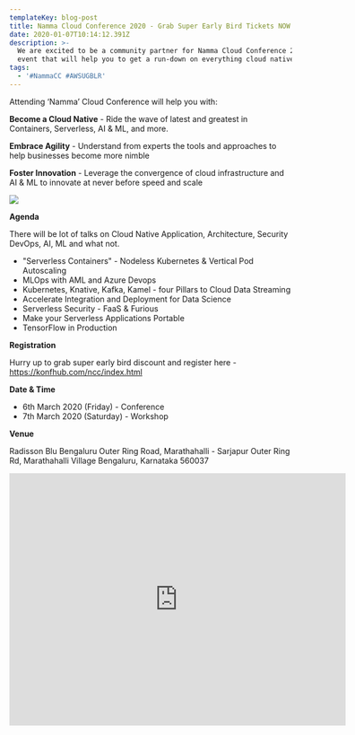 ```yaml
---
templateKey: blog-post
title: Namma Cloud Conference 2020 - Grab Super Early Bird Tickets NOW !
date: 2020-01-07T10:14:12.391Z
description: >-
  We are excited to be a community partner for Namma Cloud Conference 2020 - An
  event that will help you to get a run-down on everything cloud native.
tags:
  - '#NammaCC #AWSUGBLR'
---
```

Attending ‘Namma’ Cloud Conference will help you with:

**Become a Cloud Native** - Ride the wave of latest and greatest in Containers, Serverless, AI & ML, and more.

**Embrace Agility** - Understand from experts the tools and approaches to help businesses become more nimble

**Foster Innovation** - Leverage the convergence of cloud infrastructure and AI & ML to innovate at never before speed and scale

![](/img/ncc-slide.jpg)

**Agenda**

There will be lot of talks on Cloud Native Application, Architecture, Security DevOps, AI, ML and what not. 

* "Serverless Containers" - Nodeless Kubernetes & Vertical Pod Autoscaling
* MLOps with AML and Azure Devops
* Kubernetes, Knative, Kafka, Kamel - four Pillars to Cloud Data Streaming
* Accelerate Integration and Deployment for Data Science
* Serverless Security - FaaS & Furious
* Make your Serverless Applications Portable
* TensorFlow in Production

**Registration**

Hurry up to grab super early bird discount and register here - <https://konfhub.com/ncc/index.html>

**Date & Time**

* 6th March 2020 (Friday) - Conference
* 7th March 2020 (Saturday) - Workshop

**Venue**

Radisson Blu Bengaluru Outer Ring Road, Marathahalli - Sarjapur Outer Ring Rd, Marathahalli Village Bengaluru, Karnataka 560037

<iframe src="https://www.google.com/maps/embed?pb=!1m18!1m12!1m3!1d3888.3393922441974!2d77.69683931389585!3d12.95012119086995!2m3!1f0!2f0!3f0!3m2!1i1024!2i768!4f13.1!3m3!1m2!1s0x3bae13f076f7702d%3A0x850fe7405cc6e819!2sRadisson%20Blu%20Bengaluru%20Outer%20Ring%20Road!5e0!3m2!1sen!2sin!4v1578393006937!5m2!1sen!2sin" width="600" height="450" frameborder="0" style="border:0;" allowfullscreen=""></iframe>
